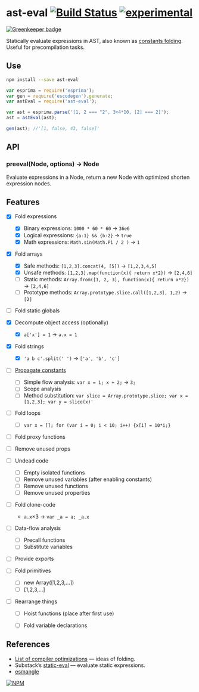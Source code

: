 # ast-eval [![Build Status](https://travis-ci.org/dfcreative/ast-eval.svg?branch=master)](https://travis-ci.org/dfcreative/ast-eval) [![experimental](http://badges.github.io/stability-badges/dist/experimental.svg)](http://github.com/badges/stability-badges)

[![Greenkeeper badge](https://badges.greenkeeper.io/dfcreative/ast-eval.svg)](https://greenkeeper.io/)

Statically evaluate expressions in AST, also known as [constants folding](http://en.wikipedia.org/wiki/Constant_folding). Useful for precompilation tasks.


## Use

```sh
npm install --save ast-eval
```

```js
var esprima = require('esprima');
var gen = require('escodegen').generate;
var astEval = require('ast-eval');

var ast = esprima.parse('[1, 2 === "2", 3+4*10, [2] === 2]');
ast = astEval(ast);

gen(ast); //'[1, false, 43, false]'
```


## API

### preeval(Node, options) → Node

Evaluate expressions in a Node, return a new Node with optimized shorten expression nodes.

<!--
| Option | Default value | Description |
|---|---|---|
| optimize | `false` | Ignore eval results lengthen than initial source code |
| computeProps | `false` | Try to evaluate `computed` properties |
| externs | `{}` | External constant values or functions |
| exports | `''` | List of variables to provide as exports |
| evalGlobals | `true` | Ast-eval takes supposation that native environment isn’t changed and all built-ins have it’s original or polyfilled methods. If you redefine the built-ins, like with [sugar.js]() or similar library - make sure to provide it as externs. Or you can set `evalGlobals=true` to avoid evaluating globals. |
-->


## Features

* [x] Fold expressions
	* [x] Binary expressions: `1000 * 60 * 60` → `36e6`
	* [x] Logical expressions: `{a:1} && {b:2}` → `true`
	* [x] Math expressions: `Math.sin(Math.Pi / 2 )` → `1`

* [x] Fold arrays
	* [x] Safe methods: `[1,2,3].concat(4, [5])` → `[1,2,3,4,5]`
	* [x] Unsafe methods: `[1,2,3].map(function(x){ return x*2})` → `[2,4,6]`
	* [ ] Static methods: `Array.from([1, 2, 3], function(x){ return x*2})` → `[2,4,6]`
	* [ ] Prototype methods: `Array.prototype.slice.call([1,2,3], 1,2)` → `[2]`

* [ ] Fold static globals

* [x] Decompute object access (optionally)
	* [x] `a['x'] = 1` → `a.x = 1`

* [x] Fold strings
	* [x] `'a b c'.split(' ')` → `['a', 'b', 'c']`

* [ ] [Propagate constants](http://en.wikipedia.org/wiki/Constant_folding#Constant_propagation)
	* [ ] Simple flow analysis: `var x = 1; x + 2;` → `3;`
	* [ ] Scope analysis
	* [ ] Method substitution: `var slice = Array.prototype.slice; var x = [1,2,3]; var y = slice(x)'`

* [ ] Fold loops
	* [ ] `var x = []; for (var i = 0; i < 10; i++) {x[i] = 10*i;}`

* [ ] Fold proxy functions

* [ ] Remove unused props

* [ ] Undead code
	* [ ] Empty isolated functions
	* [ ] Remove unused variables (after enabling constants)
	* [ ] Remove unused functions
	* [ ] Remove unused properties

* [ ] Fold clone-code
	* `a.x`×3 → `var _a = a; _a.x`

* [ ] Data-flow analysis
	* [ ] Precall functions
	* [ ] Substitute variables

* [ ] Provide exports

* [ ] Fold primitives
	* [ ] new Array([1,2,3,...])
	* [ ] [1,2,3,...]

* [ ] Rearrange things
	* [ ] Hoist functions (place after first use)
	* [ ] Fold variable declarations



## References

* [List of compiler optimizations](http://en.wikipedia.org/wiki/Optimizing_compiler) — ideas of folding.
* Substack’s [static-eval](https://github.com/substack/static-eval) — evaluate static expressions.
* [esmangle](https://github.com/estools/esmangle)


[![NPM](https://nodei.co/npm/ast-eval.png?downloads=true&downloadRank=true&stars=true)](https://nodei.co/npm/ast-eval/)